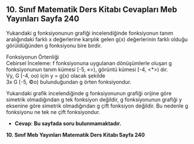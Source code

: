 ## 10. Sınıf Matematik Ders Kitabı Cevapları Meb Yayınları Sayfa 240

Yukarıdaki g fonksiyonunun grafiği incelendiğinde fonksiyonun tanım aralığındaki farklı x değerlerine karşılık gelen g(x) değerlerinin farklı olduğu görüldüğünden g fonksiyonu bire birdir.

Fonksiyonun Örtenliği  
 Cebirsel İnceleme: f fonksiyonuna uygulanan dönüşümlerle oluşan g fonksiyonunun tanım kümesi [-5, «>), görüntü kümesi [-4, <\*>) dır.  
 Vy, G [-4, oo) için y = g(x) olacak şekilde  
 3x G [-5, ©o) bulunduğundan g örten fonksiyondur.

Yukarıdaki grafik incelendiğinde g fonksiyonunun grafiği orijine göre simetrik olmadığından g tek fonksiyon değildir, g fonksiyonunun grafiği y eksenine göre simetrik olmadığından g çift fonksiyon değildir. Bu nedenle g fonksiyonu ne tek ne çift fonksiyondur.

* **Cevap**: **Bu sayfada soru bulunmamaktadır.**

**10. Sınıf Meb Yayınları Matematik Ders Kitabı Sayfa 240**